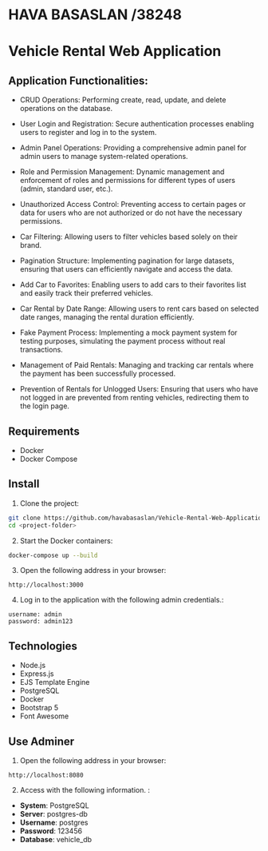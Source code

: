 # HAVA BASASLAN /38248

# Vehicle Rental Web Application


## Application Functionalities:

- CRUD Operations: Performing create, read, update, and delete operations on the database.

- User Login and Registration: Secure authentication processes enabling users to register and log in to the system.

- Admin Panel Operations: Providing a comprehensive admin panel for admin users to manage system-related operations.

- Role and Permission Management: Dynamic management and enforcement of roles and permissions for different types of users (admin, standard user, etc.).

- Unauthorized Access Control: Preventing access to certain pages or data for users who are not authorized or do not have the necessary permissions.

- Car Filtering: Allowing users to filter vehicles based solely on their brand.

- Pagination Structure: Implementing pagination for large datasets, ensuring that users can efficiently navigate and access the data.

- Add Car to Favorites: Enabling users to add cars to their favorites list and easily track their preferred vehicles.

- Car Rental by Date Range: Allowing users to rent cars based on selected date ranges, managing the rental duration efficiently.

- Fake Payment Process: Implementing a mock payment system for testing purposes, simulating the payment process without real transactions.

- Management of Paid Rentals: Managing and tracking car rentals where the payment has been successfully processed.

- Prevention of Rentals for Unlogged Users: Ensuring that users who have not logged in are prevented from renting vehicles, redirecting them to the login page.

## Requirements

- Docker
- Docker Compose

## Install

1. Clone the project:
```bash
git clone https://github.com/havabasaslan/Vehicle-Rental-Web-Application.git
cd <project-folder>
```

2. Start the Docker containers:
```bash
docker-compose up --build
```

3. Open the following address in your browser:
```
http://localhost:3000
```

4. Log in to the application with the following admin credentials.:
```
username: admin
password: admin123
```

## Technologies

- Node.js
- Express.js
- EJS Template Engine
- PostgreSQL
- Docker
- Bootstrap 5
- Font Awesome

## Use Adminer

1. Open the following address in your browser:
```
http://localhost:8080
```

2. Access with the following information. :

- **System**: PostgreSQL
- **Server**: postgres-db
- **Username**: postgres
- **Password**: 123456
- **Database**: vehicle_db



